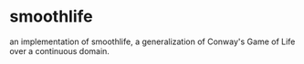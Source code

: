 # smoothlife
an implementation of smoothlife, a generalization of Conway's Game of Life over a continuous domain.
